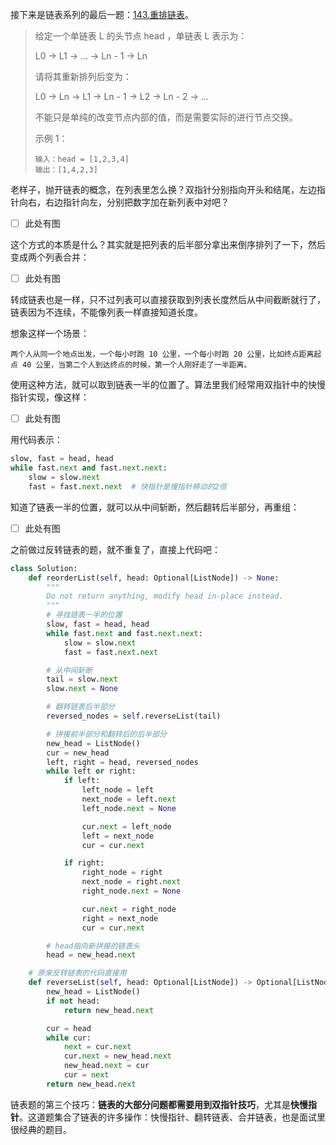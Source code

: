 接下来是链表系列的最后一题：[143.重排链表](https://leetcode.cn/problems/reorder-list/)。

> 给定一个单链表 L 的头节点 head ，单链表 L 表示为：
>
> L0 → L1 → … → Ln - 1 → Ln
>
> 请将其重新排列后变为：
>
> L0 → Ln → L1 → Ln - 1 → L2 → Ln - 2 → …
>
> 不能只是单纯的改变节点内部的值，而是需要实际的进行节点交换。
>
> 示例 1：
>
> ```
> 输入：head = [1,2,3,4]
> 输出：[1,4,2,3]
> ```

老样子，抛开链表的概念，在列表里怎么换？双指针分别指向开头和结尾，左边指针向右，右边指针向左，分别把数字加在新列表中对吧？

- [ ] 此处有图

这个方式的本质是什么？其实就是把列表的后半部分拿出来倒序排列了一下，然后变成两个列表合并：

- [ ] 此处有图

转成链表也是一样，只不过列表可以直接获取到列表长度然后从中间截断就行了，链表因为不连续，不能像列表一样直接知道长度。

想象这样一个场景：

`两个人从同一个地点出发，一个每小时跑 10 公里，一个每小时跑 20 公里，比如终点距离起点 40 公里，当第二个人到达终点的时候，第一个人刚好走了一半距离。`

使用这种方法，就可以取到链表一半的位置了。算法里我们经常用双指针中的快慢指针实现，像这样：

- [ ] 此处有图

用代码表示：

```python
slow, fast = head, head
while fast.next and fast.next.next:
    slow = slow.next
    fast = fast.next.next  # 快指针是慢指针移动的2倍
```

知道了链表一半的位置，就可以从中间斩断，然后翻转后半部分，再重组：

- [ ] 此处有图

之前做过反转链表的题，就不重复了，直接上代码吧：

```python
class Solution:
    def reorderList(self, head: Optional[ListNode]) -> None:
        """
        Do not return anything, modify head in-place instead.
        """
        # 寻找链表一半的位置
        slow, fast = head, head
        while fast.next and fast.next.next:
            slow = slow.next
            fast = fast.next.next

        # 从中间斩断
        tail = slow.next
        slow.next = None

        # 翻转链表后半部分
        reversed_nodes = self.reverseList(tail)

        # 拼接前半部分和翻转后的后半部分
        new_head = ListNode()
        cur = new_head
        left, right = head, reversed_nodes
        while left or right:
            if left:
                left_node = left
                next_node = left.next
                left_node.next = None

                cur.next = left_node
                left = next_node
                cur = cur.next

            if right:
                right_node = right
                next_node = right.next
                right_node.next = None

                cur.next = right_node
                right = next_node
                cur = cur.next

        # head指向新拼接的链表头
        head = new_head.next

    # 原来反转链表的代码直接用
    def reverseList(self, head: Optional[ListNode]) -> Optional[ListNode]:
        new_head = ListNode()
        if not head:
            return new_head.next

        cur = head
        while cur:
            next = cur.next
            cur.next = new_head.next
            new_head.next = cur
            cur = next
        return new_head.next
```

链表题的第三个技巧：**链表的大部分问题都需要用到双指针技巧**，尤其是**快慢指针**。这道题集合了链表的许多操作：快慢指针、翻转链表、合并链表，也是面试里很经典的题目。
